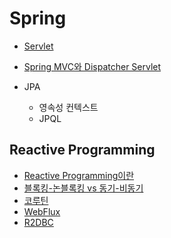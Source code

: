 # Spring

- [Servlet](./servlet.md)
- [Spring MVC와 Dispatcher Servlet](./spring-mvc.md)

- JPA
  - 영속성 컨텍스트
  - JPQL

## Reactive Programming

- [Reactive Programming이란](./reactive-programming.md)
- [블록킹-논블록킹 vs 동기-비동기](./blocking-sync.md)
- [코루틴](./coroutine.md)
- [WebFlux](./WebFlux.md)
- [R2DBC](./R2DBC.md)

